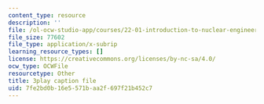 ```yaml
---
content_type: resource
description: ''
file: /ol-ocw-studio-app/courses/22-01-introduction-to-nuclear-engineering-and-ionizing-radiation-fall-2016/7fe2bd0b16e5571baa2f697f21b452c7_z_xyx-z6arc.vtt
file_size: 77602
file_type: application/x-subrip
learning_resource_types: []
license: https://creativecommons.org/licenses/by-nc-sa/4.0/
ocw_type: OCWFile
resourcetype: Other
title: 3play caption file
uid: 7fe2bd0b-16e5-571b-aa2f-697f21b452c7
---
```

